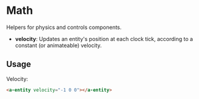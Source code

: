 # Math

Helpers for physics and controls components.

- **velocity**: Updates an entity's position at each clock tick, according to a constant (or animateable) velocity.

## Usage

Velocity:

```html
<a-entity velocity="-1 0 0"></a-entity>
```
